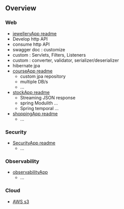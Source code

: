## Overview
### Web
-  [jewelleryApp readme](jewelleryApp)
  - Develop http API 
  - consume http API
  - swagger doc : customize
  - custom : Servlets, Filters, Listeners
  - custom : converter, validator, serializer/deserializer
  - hibernate jpa
- [courseApp readme](courseApp/README.md)
  - custom jpa repository
  - multiple DB/s
  - ...
- [stockApp readme](stockApp)
  - Streaming JSON response
  - spring Modulith ...
  - Spring temporal ...
- [shoppingApp readme](shoppingApp)
  - ...

### Security
- [SecurityApp readme](securityApp/readme.md)
  - ... 

### Observability
- [observabilityApp](observabilityApp)
  - ...
  
### Cloud
- [AWS s3](awsApp/storage/s3)

